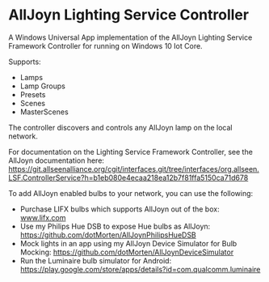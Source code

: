 # AllJoyn Lighting Service Controller

A Windows Universal App implementation of the AllJoyn Lighting Service Framework Controller for running on Windows 10 Iot Core.

Supports:
 - Lamps
 - Lamp Groups
 - Presets
 - Scenes
 - MasterScenes

The controller discovers and controls any AllJoyn lamp on the local network.

For documentation on the Lighting Service Framework Controller, see the AllJoyn documentation here:
https://git.allseenalliance.org/cgit/interfaces.git/tree/interfaces/org.allseen.LSF.ControllerService?h=b1eb080e4ecaa218ea12b7f81ffa5150ca71d678


To add AllJoyn enabled bulbs to your network, you can use the following:
- Purchase LIFX bulbs which supports AllJoyn out of the box: www.lifx.com
- Use my Philips Hue DSB to expose Hue bulbs as AllJoyn: https://github.com/dotMorten/AllJoynPhilipsHueDSB
- Mock lights in an app using my AllJoyn Device Simulator for Bulb Mocking: https://github.com/dotMorten/AllJoynDeviceSimulator
- Run the Luminaire bulb simulator for Android: https://play.google.com/store/apps/details?id=com.qualcomm.luminaire
